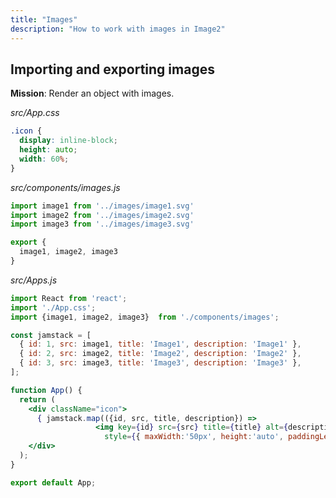 ```yaml
---
title: "Images"
description: "How to work with images in Image2"
---
```


## Importing and exporting images

**Mission**: Render an object with images.

*src/App.css*

```css
.icon {
  display: inline-block;
  height: auto;
  width: 60%;
}
```

*src/components/images.js*

```jsx
import image1 from '../images/image1.svg'
import image2 from '../images/image2.svg'
import image3 from '../images/image3.svg'

export {
  image1, image2, image3
}
```

*src/Apps.js*

```jsx
import React from 'react';
import './App.css';
import {image1, image2, image3}  from './components/images';

const jamstack = [
  { id: 1, src: image1, title: 'Image1', description: 'Image1' },
  { id: 2, src: image2, title: 'Image2', description: 'Image2' },
  { id: 3, src: image3, title: 'Image3', description: 'Image3' },
];

function App() {
  return (
    <div className="icon">
      { jamstack.map(({id, src, title, description}) =>
                   <img key={id} src={src} title={title} alt={description}
                     style={{ maxWidth:'50px', height:'auto', paddingLeft:'10px'}} />)}
    </div>
  );
}

export default App;
```
